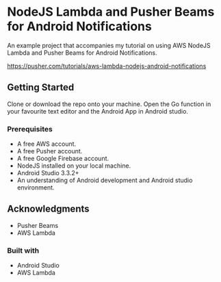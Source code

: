 # NodeJS Lambda and Pusher Beams for Android Notifications

An example project that accompanies my tutorial on using AWS NodeJS Lambda and Pusher Beams for Android Notifications.

https://pusher.com/tutorials/aws-lambda-nodejs-android-notifications

## Getting Started

Clone or download the repo onto your machine.
Open the Go function in your favourite text editor and the Android App in Android studio.

### Prerequisites

* A free AWS account.
* A free Pusher account.
* A free Google Firebase account.
* NodeJS installed on your local machine.
* Android Studio 3.3.2+
* An understanding of Android development and Android studio environment.

## Acknowledgments

* Pusher Beams
* AWS Lambda

### Built with
* Android Studio
* AWS Lambda

